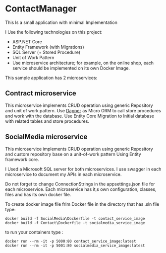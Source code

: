 # ContactManager
This Is a small application with minimal Implementation

I Use the following technologies on this project:

- ASP.NET Core
- Entity Framework (with Migrations)
- SQL Server (+ Stored Procedure)
- Unit of Work Pattern
- Use microservice architecture; for example, on the online shop, each service should be implemented on its own Docker Image.

This sample application has 2 microservices:
## Contract microservice
This microservice implements CRUD operation using generic Repository and unit of work pattern.
Use [Dapper](https://dapper-tutorial.net/) as Micro ORM to call store procedures and work with the database.
Use Entity Core Migration to Initial database with related tables and store procedures.

## SocialMedia microservice
This microservice implements CRUD operation using generic Repository and custom repository base on a unit-of-work pattern Using Entity framework core.

I Used a Microsoft SQL server for both microservices.
I use swagger in each microservice to document my APIs in each microservice.

Do not forget to change  ConnectionStrings in the appsettings.json file for each microservice.
Each microservice has it,s own configuration, classes, files and has its own docker file.

To  create docker image file frim Docker file in the directory that has .sln file type:
```
docker build -f SocialMedia\Dockerfile -t contact_service_image
docker build -f Contact\Dockerfile -t socialmedia_service_image
```
to run your containers type :
```
docker run --rm -it -p 5000:80 contact_service_image:latest
docker run --rm -it -p 5001:80 socialmedia_service_image:latest
```
